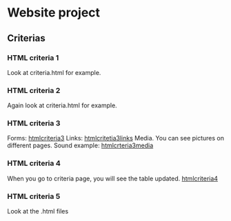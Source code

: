 # Website project

## Criterias

### HTML criteria 1
Look at criteria.html for example.

### HTML criteria 2
Again look at criteria.html for example.

### HTML criteria 3
Forms:
[htmlcriteria3](https://github.com/antnyk/web-kurssi-lopputyo/blob/286e539df427f44fb8d01211d90a37d8df0a8933/criteria.html#L75-L85)
Links:
[htmlcritetia3links](https://github.com/antnyk/web-kurssi-lopputyo/blob/286e539df427f44fb8d01211d90a37d8df0a8933/criteria.html#L17)
Media. You can see pictures on different pages. Sound example:
[htmlcrteria3media](https://github.com/antnyk/web-kurssi-lopputyo/blob/286e539df427f44fb8d01211d90a37d8df0a8933/criteria.html#L67)

### HTML criteria 4
When you go to criteria page, you will see the table updated.
[htmlcriteria4](https://github.com/antnyk/web-kurssi-lopputyo/blob/286e539df427f44fb8d01211d90a37d8df0a8933/criteria.html#L86-L95)

### HTML criteria 5
Look at the .html files



